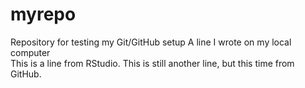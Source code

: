 # myrepo
Repository for testing my Git/GitHub setup
A line I wrote on my local computer  
This is a line from RStudio.
This is still another line, but this time from GitHub.
